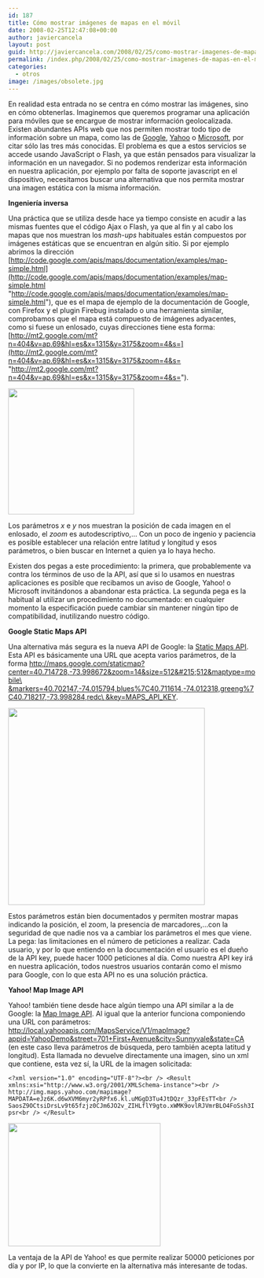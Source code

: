 ```yaml
---
id: 187
title: Cómo mostrar imágenes de mapas en el móvil
date: 2008-02-25T12:47:08+00:00
author: javiercancela
layout: post
guid: http://javiercancela.com/2008/02/25/como-mostrar-imagenes-de-mapas-en-el-movil/
permalink: /index.php/2008/02/25/como-mostrar-imagenes-de-mapas-en-el-movil/
categories:
  - otros
image: /images/obsolete.jpg
---
```

En realidad esta entrada no se centra en cómo mostrar las imágenes, sino en cómo obtenerlas. Imaginemos que queremos programar una aplicación para móviles que se encargue de mostrar información geolocalizada. Existen abundantes APIs web que nos permiten mostrar todo tipo de información sobre un mapa, como las de [Google](http://code.google.com/apis/maps/ "http://code.google.com/apis/maps/"), [Yahoo](http://developer.yahoo.com/maps/ "Yahoo! Maps Web Services") o [Microsoft](http://dev.live.com/virtualearth "Microsoft Virtual Earth™"), por citar sólo las tres más conocidas. El problema es que a estos servicios se accede usando JavaScript o Flash, ya que están pensados para visualizar la información en un navegador. Si no podemos renderizar esta información en nuestra aplicación, por ejemplo por falta de soporte javascript en el dispositivo, necesitamos buscar una alternativa que nos permita mostrar una imagen estática con la misma información.

**Ingeniería inversa**

Una práctica que se utiliza desde hace ya tiempo consiste en acudir a las mismas fuentes que el código Ajax o Flash, ya que al fin y al cabo los mapas que nos muestran los _mash-ups_ habituales están compuestos por imágenes estáticas que se encuentran en algún sitio. Si por ejemplo abrimos la dirección [http://code.google.com/apis/maps/documentation/examples/map-simple.html](http://code.google.com/apis/maps/documentation/examples/map-simple.html "http://code.google.com/apis/maps/documentation/examples/map-simple.html"), que es el mapa de ejemplo de la documentación de Google, con Firefox y el plugin Firebug instalado o una herramienta similar, comprobamos que el mapa está compuesto de imágenes adyacentes, como si fuese un enlosado, cuyas direcciones tiene esta forma: [http://mt2.google.com/mt?n=404&v=ap.69&hl=es&x=1315&y=3175&zoom=4&s=](http://mt2.google.com/mt?n=404&v=ap.69&hl=es&x=1315&y=3175&zoom=4&s= "http://mt2.google.com/mt?n=404&v=ap.69&hl=es&x=1315&y=3175&zoom=4&s=").

<img src="http://mt2.google.com/mt?n=404&v=ap.69&hl=es&x=1315&y=3175&zoom=4&s=" height="256" width="256" />

Los parámetros _x_ e _y_ nos muestran la posición de cada imagen en el enlosado, el _zoom_ es autodescriptivo,&#8230; Con un poco de ingenio y paciencia es posible establecer una relación entre latitud y longitud y esos parámetros, o bien buscar en Internet a quien ya lo haya hecho.

Existen dos pegas a este procedimiento: la primera, que probablemente va contra los términos de uso de la API, así que si lo usamos en nuestras aplicaciones es posible que recibamos un aviso de Google, Yahoo! o Microsoft invitándonos a abandonar esta práctica. La segunda pega es la habitual al utilizar un procedimiento no documentado: en cualquier momento la especificación puede cambiar sin mantener ningún tipo de compatibilidad, inutilizando nuestro código.

**Google Static Maps API**

Una alternativa más segura es la nueva API de Google: la [Static Maps API](http://code.google.com/apis/maps/documentation/staticmaps/index.html "Static Maps API"). Esta API es básicamente una URL que acepta varios parámetros, de la forma [http://maps.google.com/staticmap?center=40.714728,-73.998672&zoom=14&size=512&#215;512&maptype=mobile\ &markers=40.702147,-74.015794,blues%7C40.711614,-74.012318,greeng%7C40.718217,-73.998284,redc\ &key=MAPS\_API\_KEY](http://maps.google.com/staticmap?center=40.714728,-73.998672&zoom=14&size=512x512&maptype=mobile%5C%20&markers=40.702147,-74.015794,blues%7C40.711614,-74.012318,greeng%7C40.718217,-73.998284,redc%5C%20&key=MAPS_API_KEY "http://maps.google.com/staticmap?center=40.714728,-73.998672&zoom=14&size=512x512&maptype=mobile\ &markers=40.702147,-74.015794,blues%7C40.711614,-74.012318,greeng%7C40.718217,-73.998284,redc\ &key=MAPS_API_KEY").

<img src="http://maps.google.com/staticmap?center=51.477222,0&zoom=14&size=400x400&key=ABQIAAAAzr2EBOXUKnm_jVnk0OJI7xSosDVG8KKPE1-m51RBrvYughuyMxQ-i1QfUnH94QxWIa6N4U6MouMmBA" height="400" width="400" />

Estos parámetros están bien documentados y permiten mostrar mapas indicando la posición, el zoom, la presencia de marcadores,&#8230;con la seguridad de que nadie nos va a cambiar los parámetros el mes que viene. La pega: las limitaciones en el número de peticiones a realizar. Cada usuario, y por lo que entiendo en la documentación el usuario es el dueño de la API key, puede hacer 1000 peticiones al día. Como nuestra API key irá en nuestra aplicación, todos nuestros usuarios contarán como el mismo para Google, con lo que esta API no es una solución práctica.

**Yahoo! Map Image API**

Yahoo! también tiene desde hace algún tiempo una API similar a la de Google: la [Map Image API](http://developer.yahoo.com/maps/rest/V1/mapImage.html "Map Image API"). Al igual que la anterior funciona componiendo una URL con parámetros: <http://local.yahooapis.com/MapsService/V1/mapImage?appid=YahooDemo&street=701+First+Avenue&city=Sunnyvale&state=CA> (en este caso lleva parámetros de búsqueda, pero también acepta latitud y longitud). Esta llamada no devuelve directamente una imagen, sino un xml que contiene, esta vez sí, la URL de la imagen solicitada:

`<?xml version="1.0" encoding="UTF-8"?><br />
<Result xmlns:xsi="http://www.w3.org/2001/XMLSchema-instance"><br />
http://img.maps.yahoo.com/mapimage?MAPDATA=eJz6K.d6wXVM6myr2yRPfx6.kl.uMGgD3Tu4JtDQzr_33pFEsTT<br />
SaosZ9OCtsiDrsLv9t65fzjz0CJm6JO2v_ZIHLflY9gto.xWMK9ovlRJVmrBLO4FoSsh3Ipsr<br />
</Result>`

<img src="http://img.maps.yahoo.com/mapimage?MAPDATA=eJz6K.d6wXVM6myr2yRPfx6.kl.uMGgD3Tu4JtDQzr_33pFEsTTSaosZ9OCtsiDrsLv9t65fzjz0CJm6JO2v_ZIHLflY9gto.xWMK9ovlRJVmrBLO4FoSsh3Ipsr" height="250" width="310" />

La ventaja de la API de Yahoo! es que permite realizar 50000 peticiones por día y por IP, lo que la convierte en la alternativa más interesante de todas.